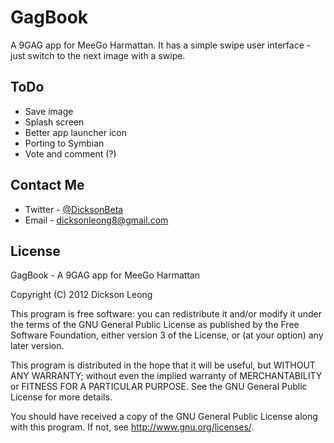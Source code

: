 GagBook
==========

A 9GAG app for MeeGo Harmattan. It has a simple swipe user interface - just switch to the next image with a swipe.

ToDo
---------
* Save image
* Splash screen
* Better app launcher icon
* Porting to Symbian
* Vote and comment (?)

Contact Me
---------
* Twitter - [@DicksonBeta](http://twitter.com/DicksonBeta)
* Email - dicksonleong8@gmail.com

License
---------

GagBook - A 9GAG app for MeeGo Harmattan

Copyright (C) 2012 Dickson Leong

This program is free software: you can redistribute it and/or modify it under
the terms of the GNU General Public License as published by the Free Software
Foundation, either version 3 of the License, or (at your option) any later version.

This program is distributed in the hope that it will be useful, but WITHOUT ANY WARRANTY;
without even the implied warranty of MERCHANTABILITY or FITNESS FOR A PARTICULAR PURPOSE.
See the GNU General Public License for more details.

You should have received a copy of the GNU General Public License along with this program.
If not, see http://www.gnu.org/licenses/.
